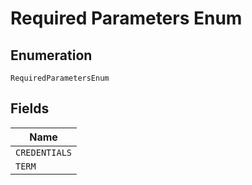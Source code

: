 
# Required Parameters Enum

## Enumeration

`RequiredParametersEnum`

## Fields

| Name |
|  --- |
| `CREDENTIALS` |
| `TERM` |

